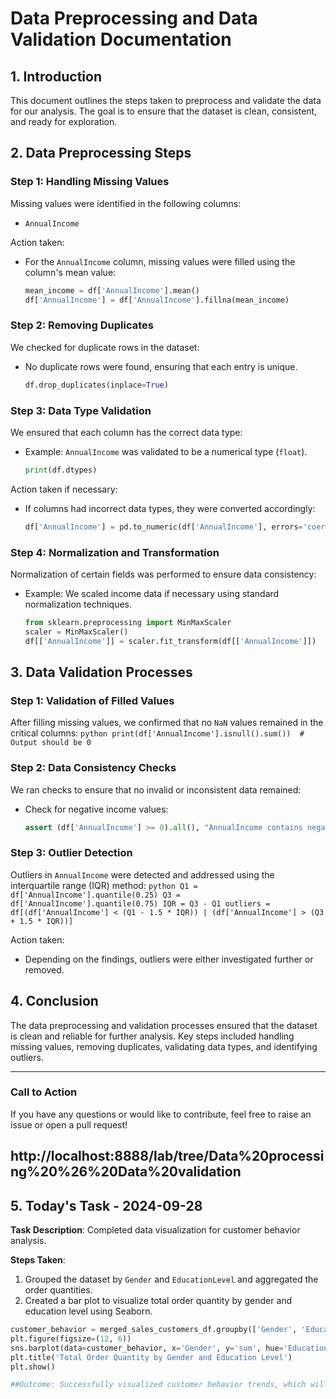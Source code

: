# Data Preprocessing and Data Validation Documentation

## 1. Introduction
This document outlines the steps taken to preprocess and validate the data for our analysis. The goal is to ensure that the dataset is clean, consistent, and ready for exploration.

## 2. Data Preprocessing Steps

### Step 1: Handling Missing Values
Missing values were identified in the following columns:
- `AnnualIncome`

Action taken:
- For the `AnnualIncome` column, missing values were filled using the column's mean value:
    ```python
    mean_income = df['AnnualIncome'].mean()
    df['AnnualIncome'] = df['AnnualIncome'].fillna(mean_income)
    ```

### Step 2: Removing Duplicates
We checked for duplicate rows in the dataset:
- No duplicate rows were found, ensuring that each entry is unique.

    ```python
    df.drop_duplicates(inplace=True)
    ```

### Step 3: Data Type Validation
We ensured that each column has the correct data type:
- Example: `AnnualIncome` was validated to be a numerical type (`float`).

    ```python
    print(df.dtypes)
    ```

Action taken if necessary:
- If columns had incorrect data types, they were converted accordingly:
    ```python
    df['AnnualIncome'] = pd.to_numeric(df['AnnualIncome'], errors='coerce')
    ```

### Step 4: Normalization and Transformation
Normalization of certain fields was performed to ensure data consistency:
- Example: We scaled income data if necessary using standard normalization techniques.

    ```python
    from sklearn.preprocessing import MinMaxScaler
    scaler = MinMaxScaler()
    df[['AnnualIncome']] = scaler.fit_transform(df[['AnnualIncome']])
    ```

## 3. Data Validation Processes

### Step 1: Validation of Filled Values
After filling missing values, we confirmed that no `NaN` values remained in the critical columns:
    ```python
    print(df['AnnualIncome'].isnull().sum())  # Output should be 0
    ```

### Step 2: Data Consistency Checks
We ran checks to ensure that no invalid or inconsistent data remained:
- Check for negative income values:
    ```python
    assert (df['AnnualIncome'] >= 0).all(), "AnnualIncome contains negative values"
    ```

### Step 3: Outlier Detection
Outliers in `AnnualIncome` were detected and addressed using the interquartile range (IQR) method:
    ```python
    Q1 = df['AnnualIncome'].quantile(0.25)
    Q3 = df['AnnualIncome'].quantile(0.75)
    IQR = Q3 - Q1
    outliers = df[(df['AnnualIncome'] < (Q1 - 1.5 * IQR)) | (df['AnnualIncome'] > (Q3 + 1.5 * IQR))]
    ```

Action taken:
- Depending on the findings, outliers were either investigated further or removed.

## 4. Conclusion
The data preprocessing and validation processes ensured that the dataset is clean and reliable for further analysis. Key steps included handling missing values, removing duplicates, validating data types, and identifying outliers.

---

### Call to Action
If you have any questions or would like to contribute, feel free to raise an issue or open a pull request!

## http://localhost:8888/lab/tree/Data%20processing%20%26%20Data%20validation

## 5. Today's Task - 2024-09-28
**Task Description**: Completed data visualization for customer behavior analysis.

**Steps Taken**:
1. Grouped the dataset by `Gender` and `EducationLevel` and aggregated the order quantities.
2. Created a bar plot to visualize total order quantity by gender and education level using Seaborn.

```python
customer_behavior = merged_sales_customers_df.groupby(['Gender', 'EducationLevel'])['OrderQuantity'].agg(['mean', 'sum', 'count']).reset_index()
plt.figure(figsize=(12, 6))
sns.barplot(data=customer_behavior, x='Gender', y='sum', hue='EducationLevel')
plt.title('Total Order Quantity by Gender and Education Level')
plt.show()

##Outcome: Successfully visualized customer behavior trends, which will help in targeted marketing strategies.

